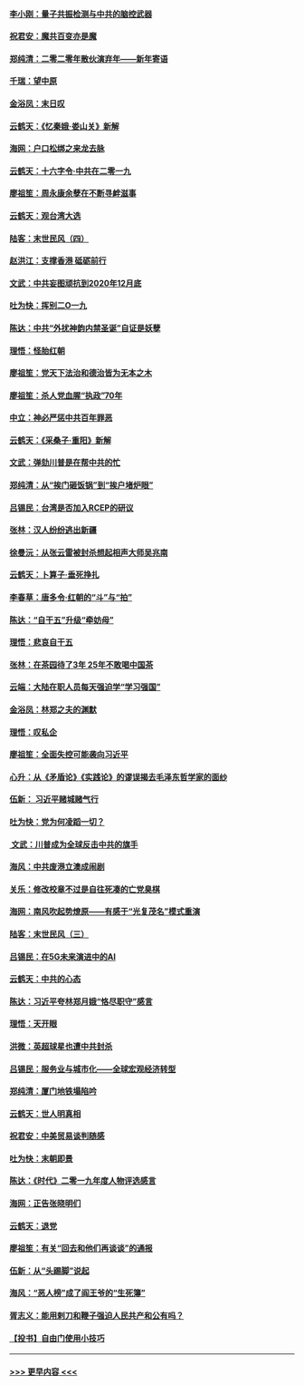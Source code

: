 #### [李小刚：量子共振检测与中共的脑控武器](../pages/nsc993/n11754518.md?t=12302022) 
#### [祝君安：魔共百变亦是魔](../pages/nsc993/n11754469.md?t=12302022) 
#### [郑纯清：二零二零年散伙演弃年——新年寄语](../pages/nsc993/n11754195.md?t=12302022) 
#### [千瑞：望中原](../pages/nsc993/n11754159.md?t=12302022) 
#### [金浴凤：末日叹](../pages/nsc993/n11752359.md?t=12302022) 
#### [云鹤天：《忆秦娥‧娄山关》新解](../pages/nsc993/n11752348.md?t=12302022) 
#### [海网：户口松绑之来龙去脉](../pages/nsc993/n11752328.md?t=12302022) 
#### [云鹤天：十六字令‧中共在二零一九](../pages/nsc993/n11752305.md?t=12302022) 
#### [廖祖笙：周永康余孽在不断寻衅滋事](../pages/nsc993/n11751013.md?t=12302022) 
#### [云鹤天：观台湾大选](../pages/nsc993/n11751007.md?t=12302022) 
#### [陆客：末世民风（四）](../pages/nsc993/n11749203.md?t=12302022) 
#### [赵洪江：支撑香港 砥砺前行](../pages/nsc993/n11748482.md?t=12302022) 
#### [文武：中共妄图顽抗到2020年12月底](../pages/nsc993/n11748446.md?t=12302022) 
#### [吐为快：挥别二O一九](../pages/nsc993/n11748411.md?t=12302022) 
#### [陈达：中共“外扰神韵内禁圣诞”自证是妖孽](../pages/nsc993/n11748226.md?t=12302022) 
#### [理悟：怪胎红朝](../pages/nsc993/n11748206.md?t=12302022) 
#### [廖祖笙：党天下法治和德治皆为无本之木](../pages/nsc993/n11748135.md?t=12302022) 
#### [廖祖笙：杀人党血腥“执政”70年](../pages/nsc993/n11745144.md?t=12302022) 
#### [中立：神必严惩中共百年罪恶](../pages/nsc993/n11744970.md?t=12302022) 
#### [云鹤天：《采桑子‧重阳》新解](../pages/nsc993/n11744948.md?t=12302022) 
#### [文武：弹劾川普是在帮中共的忙](../pages/nsc993/n11744758.md?t=12302022) 
#### [郑纯清：从“挨门砸饭锅”到“挨户堵炉眼”](../pages/nsc993/n11744745.md?t=12302022) 
#### [吕锡民：台湾是否加入RCEP的研议](../pages/nsc993/n11744701.md?t=12302022) 
#### [张林：汉人纷纷逃出新疆](../pages/nsc993/n11743530.md?t=12302022) 
#### [徐曼沅：从张云雷被封杀想起相声大师吴兆南](../pages/nsc993/n11741816.md?t=12302022) 
#### [云鹤天：卜算子‧垂死挣扎](../pages/nsc993/n11739956.md?t=12302022) 
#### [李春草：唐多令‧红朝的“斗”与“拍”](../pages/nsc993/n11739830.md?t=12302022) 
#### [陈达：“自干五”升级“牵妨母”](../pages/nsc993/n11739724.md?t=12302022) 
#### [理悟：悲哀自干五](../pages/nsc993/n11739547.md?t=12302022) 
#### [张林：在茶园待了3年 25年不敢喝中国茶](../pages/nsc993/n11739240.md?t=12302022) 
#### [云端：大陆在职人员每天强迫学“学习强国”](../pages/nsc993/n11738735.md?t=12302022) 
#### [金浴凤：林郑之夫的渊默](../pages/nsc993/n11737735.md?t=12302022) 
#### [理悟：叹私企](../pages/nsc993/n11737715.md?t=12302022) 
#### [廖祖笙：全面失控可能袭向习近平](../pages/nsc993/n11737704.md?t=12302022) 
#### [心升：从《矛盾论》《实践论》的谬误揭去毛泽东哲学家的面纱](../pages/nsc993/n11736962.md?t=12302022) 
#### [伍新： 习近平赌城赌气行](../pages/nsc993/n11736929.md?t=12302022) 
#### [吐为快：党为何凌蹈一切？](../pages/nsc993/n11736915.md?t=12302022) 
#### [ 文武：川普成为全球反击中共的旗手](../pages/nsc993/n11736882.md?t=12302022) 
#### [海风：中共废港立澳成闹剧](../pages/nsc993/n11735857.md?t=12302022) 
#### [关乐：修改校章不过是自往死凑的亡党臭棋](../pages/nsc993/n11735097.md?t=12302022) 
#### [海网：南风吹起势燎原——有感于“光复茂名”模式重演](../pages/nsc993/n11732308.md?t=12302022) 
#### [陆客：末世民风（三）](../pages/nsc993/n11732211.md?t=12302022) 
#### [吕锡民：在5G未来演进中的AI](../pages/nsc993/n11730010.md?t=12302022) 
#### [云鹤天：中共的心态](../pages/nsc993/n11729906.md?t=12302022) 
#### [陈达：习近平夸林郑月娥“恪尽职守”感言](../pages/nsc993/n11729881.md?t=12302022) 
#### [理悟：天开眼](../pages/nsc993/n11729699.md?t=12302022) 
#### [洪微：英超球星也遭中共封杀](../pages/nsc993/n11727243.md?t=12302022) 
#### [吕锡民：服务业与城市化——全球宏观经济转型](../pages/nsc993/n11725845.md?t=12302022) 
#### [郑纯清：厦门地铁塌陷吟](../pages/nsc993/n11725813.md?t=12302022) 
#### [云鹤天：世人明真相](../pages/nsc993/n11725621.md?t=12302022) 
#### [祝君安：中美贸易谈判随感](../pages/nsc993/n11725609.md?t=12302022) 
#### [吐为快：末朝即景](../pages/nsc993/n11723365.md?t=12302022) 
#### [陈达：《时代》二零一九年度人物评选感言](../pages/nsc993/n11723337.md?t=12302022) 
#### [海网：正告张晓明们](../pages/nsc993/n11723228.md?t=12302022) 
#### [云鹤天：退党](../pages/nsc993/n11723056.md?t=12302022) 
#### [廖祖笙：有关“回去和他们再谈谈”的通报](../pages/nsc993/n11722442.md?t=12302022) 
#### [伍新：从“头踢脚”说起](../pages/nsc993/n11722429.md?t=12302022) 
#### [海风：“恶人榜”成了阎王爷的“生死簿”](../pages/nsc993/n11722272.md?t=12302022) 
#### [胥志义：能用剌刀和鞭子强迫人民共产和公有吗？](../pages/nsc993/n11720569.md?t=12302022) 
#### [【投书】自由门使用小技巧](../pages/nsc993/n11720180.md?t=12302022) 

----
#### [ >>> 更早内容 <<< ](../indexes/nsc993-earlier.md)
